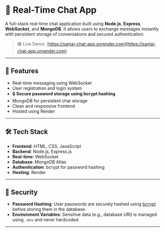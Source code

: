# 💬 Real-Time Chat App

A full-stack real-time chat application built using **Node.js**, **Express**, **WebSocket**, and **MongoDB**. It allows users to exchange messages instantly with persistent storage of conversations and secured authentication.

> 🟢 Live Demo: [https://sanjai-chat-app.onrender.com](https://sanjai-chat-app.onrender.com)

---

## 🚀 Features

- Real-time messaging using WebSocket
- User registration and login system
- 🔒 **Secure password storage using bcrypt hashing**
- MongoDB for persistent chat storage
- Clean and responsive frontend
- Hosted using Render

---

## 🛠️ Tech Stack

- **Frontend**: HTML, CSS, JavaScript
- **Backend**: Node.js, Express.js
- **Real-time**: WebSocket
- **Database**: MongoDB Atlas
- **Authentication**: bcrypt for password hashing
- **Hosting**: Render

---

## 🔐 Security

- **Password Hashing**: User passwords are securely hashed using [bcrypt](https://www.npmjs.com/package/bcrypt) before storing them in the database.
- **Environment Variables**: Sensitive data (e.g., database URI) is managed using `.env` and never hardcoded.

---

